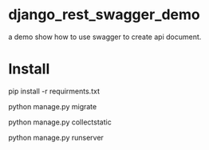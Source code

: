 # django_rest_swagger_demo
a demo show how to use swagger to create api document.

# Install
pip install -r requirments.txt

python manage.py migrate

python manage.py collectstatic 

python manage.py runserver
